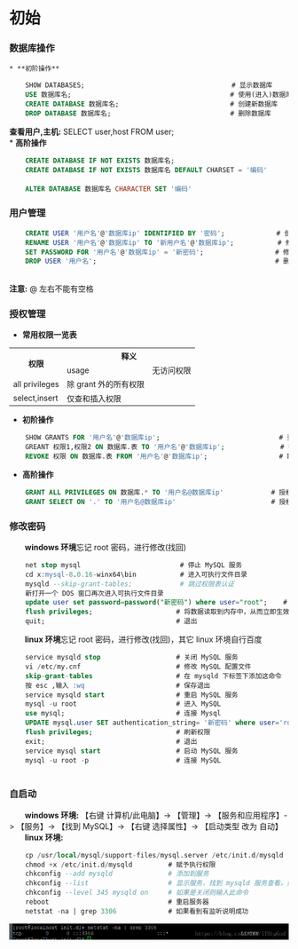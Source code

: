 # 初始
### 数据库操作
    * **初阶操作**
```sql
    SHOW DATABASES;                                     # 显示数据库
    USE 数据库名;                                        # 使用(进入)数据库
    CREATE DATABASE 数据库名;                            # 创建新数据库
    DROP DATABASE 数据库名;                              # 删除数据库
```
**查看用户,主机:** SELECT user,host FROM user;      
    * **高阶操作**

```sql
    CREATE DATABASE IF NOT EXISTS 数据库名;                                # 创建数据库如果该库不存在
    CREATE DATABASE IF NOT EXISTS 数据库名 DEFAULT CHARSET = '编码'        # 创建数据库并指明编码
    
    ALTER DATABASE 数据库名 CHARACTER SET '编码'                            # 修改编码
```



### 用户管理


```sql
    CREATE USER '用户名'@'数据库ip' IDENTIFIED BY '密码';             # 创建新用户
    RENAME USER '用户名'@'数据库ip' TO '新用户名'@'数据库ip';           # 修改用户
    SET PASSWORD FOR '用户名'@'数据库ip' = '新密码';                  # 修改密码
    DROP USER '用户名';                                             # 删除用户
    

```
**注意:** @ 左右不能有空格
### 授权管理
* **常用权限一览表** 
 
<table>
    <tr>
        <th rowspan="2">权限</th>
        <th colspan="2">释义</th>
    </tr>
    <tr>
        <td>usage</td>
        <td>无访问权限</td>
    </tr>
    <tr>
        <td>all privileges</td>
        <td>除 grant 外的所有权限</td>
    </tr>
    <tr>
        <td>select,insert</td>
        <td>仅查和插入权限</td>
    </tr>
</table>


* **初阶操作**

```sql
    SHOW GRANTS FOR '用户名'@'数据库ip';                              # 查看用户权限
    GREANT 权限1,权限2 ON 数据库.表 TO '用户名'@'数据库ip';              # 授权
    REVOKE 权限 ON 数据库.表 FROM '用户名'@'数据库ip';                  # 取消权限
```
* **高阶操作**

```sql
    GRANT ALL PRIVILEGES ON 数据库.* TO '用户名@数据库ip'            # 授权数据库中的所有表
    GRANT SELECT ON '.' TO '用户名@数据库ip'                        # 授权所有数据库
```

### 修改密码
&emsp;&emsp;**windows 环境**忘记 root 密码，进行修改(找回)

```sql
    net stop mysql                         # 停止 MySQL 服务
    cd x:mysql-8.0.16-winx64\bin           # 进入可执行文件目录
    mysqld --skip-grant-tables;            # 跳过权限表认证
    新打开一个 DOS 窗口再次进入可执行文件目录
    update user set password=password("新密码") where user="root";    # 给 root 设置新密码
    flush privileges;                     # 将数据读取到内存中，从而立即生效
    quit;                                 # 退出
```
&emsp;&emsp;**linux 环境**忘记 root 密码，进行修改(找回)，其它 linux 环境自行百度

```sql
    service mysqld stop                   # 关闭 MySQL 服务
    vi /etc/my.cnf                        # 修改 MySQL 配置文件
    skip-grant-tables                     # 在 mysqld 下标签下添加这命令
    按 esc ,输入 :wq                       # 保存退出
    service mysqld start                  # 重启 MySQL 服务
    mysql -u root                         # 进入 MySQL
    use mysql;                            # 连接 Mysql
    UPDATE mysql.user SET authentication_string= '新密码' where user='root';    # 修改密码
    flush privileges;                     # 刷新权限
    exit;                                 # 退出
    service mysql start                   # 启动 MySQL 服务
    mysql -u root -p                      # 连接 MySQL
    
```
### 自启动
&emsp;&emsp;**windows 环境:** 【右键 计算机/此电脑】-> 【管理】-> 【服务和应用程序】-> 【服务】-> 【找到 MySQL】-> 【右键 选择属性】-> 【启动类型 改为 自动】
&emsp;&emsp;**linux 环境:**
```sql
    cp /usr/local/mysql/support-files/mysql.server /etc/init.d/mysqld            # 拷贝并重命名
    chmod +x /etc/init.d/mysqld         # 赋予执行权限
    chkconfig --add mysqld              # 添加到服务
    chkconfig --list                    # 显示服务，找到 mysqld 服务查看，如果 3、4、5 是on/开启即成功
    chkconfig --level 345 mysqld on     # 如果是关闭则输入此命令
    reboot                              # 重启服务器
    netstat -na | grep 3306             # 如果看到有监听说明成功
```
![](/assets/20180702190816838.png)




















